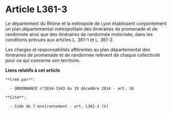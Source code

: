 # Article L361-3

Le département du Rhône et la métropole de Lyon établissent conjointement un plan départemental-métropolitain des itinéraires
de promenade et de randonnée ainsi que des itinéraires de randonnée motorisée, dans les conditions prévues aux articles L.
361-1 et L. 361-2.

Les charges et responsabilités afférentes au plan départemental des itinéraires de promenade et de randonnée relèvent de
chaque collectivité pour ce qui concerne son territoire.

**Liens relatifs à cet article**

	**Créé par**:

	  - ORDONNANCE n°2014-1543 du 19 décembre 2014 - art. 16

	**Cite**:

	  - Code de l'environnement - art. L361-1 (V)
